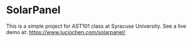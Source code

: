 # SolarPanel
This is a simple project for AST101 class at Syracuse University. See a live demo at:
https://www.luciochen.com/solarpanel/
